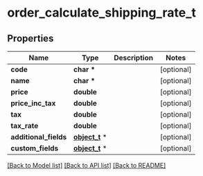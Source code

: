 # order_calculate_shipping_rate_t

## Properties
Name | Type | Description | Notes
------------ | ------------- | ------------- | -------------
**code** | **char \*** |  | [optional] 
**name** | **char \*** |  | [optional] 
**price** | **double** |  | [optional] 
**price_inc_tax** | **double** |  | [optional] 
**tax** | **double** |  | [optional] 
**tax_rate** | **double** |  | [optional] 
**additional_fields** | [**object_t**](.md) \* |  | [optional] 
**custom_fields** | [**object_t**](.md) \* |  | [optional] 

[[Back to Model list]](../README.md#documentation-for-models) [[Back to API list]](../README.md#documentation-for-api-endpoints) [[Back to README]](../README.md)


